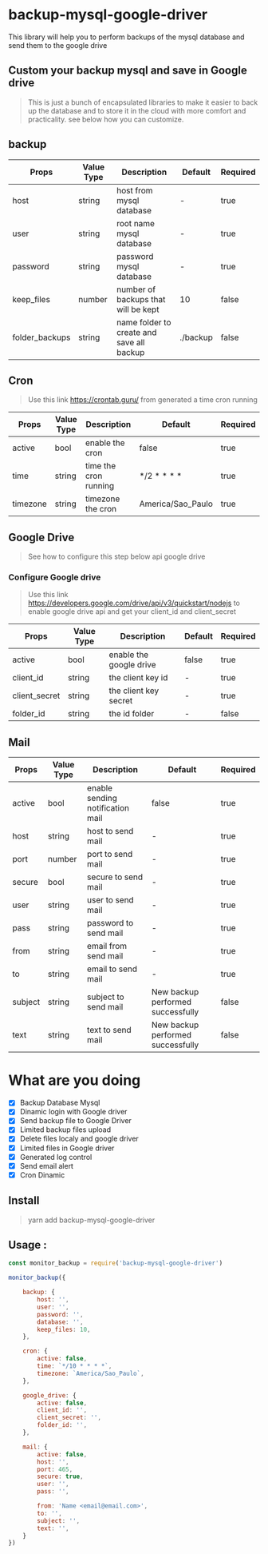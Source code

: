 # backup-mysql-google-driver
This library will help you to perform backups of the mysql database and send them to the google drive

## Custom your backup mysql and save in Google drive
> This is just a bunch of encapsulated libraries to make it easier to back up the database and to store it in the cloud with more comfort and practicality. see below how you can customize.

## backup
| Props | Value Type | Description | Default | Required |
|--|--|--|--|--|
| host | string | host from mysql database | - | true |
| user | string | root name mysql database | - | true |
| password | string | password mysql database | - | true |
| keep_files | number | number of backups that will be kept | 10 | false |
| folder_backups | string | name folder to create and save all backup | ./backup | false |

## Cron
> Use this link https://crontab.guru/ from generated a time cron running 

| Props | Value Type | Description | Default | Required |     
|--|--|--|--|--|
| active | bool | enable the cron | false | true |
| time | string | time the cron running | */2 * * * * | true |
| timezone | string | timezone the cron | America/Sao_Paulo | true |


## Google Drive
> See how to configure this step below api google drive
### Configure Google drive
> Use this link https://developers.google.com/drive/api/v3/quickstart/nodejs to enable google drive api and get your client_id and client_secret

| Props | Value Type | Description | Default | Required |
|--|--|--|--|--|
| active | bool | enable the google drive | false | true |
| client_id | string | the client key id | - | true |
| client_secret | string | the client key secret | - | true |
| folder_id | string | the id folder | - | false |


## Mail
| Props | Value Type | Description | Default | Required |
|--|--|--|--|--|
| active | bool | enable sending notification mail | false | true |
| host | string | host to send mail | - | true |
| port | number | port to send mail | - | true |
| secure | bool | secure to send mail | - | true |
| user | string | user to send mail | - | true |
| pass | string | password to send mail  | - | true |
| from | string | email from send mail | - | true |
| to | string | email to send mail  | - | true |
| subject | string | subject to send mail | New backup performed successfully | false |
| text | string | text to send mail | New backup performed successfully | false |

# What are you doing
- [x] Backup Database Mysql 
- [x] Dinamic login with Google driver
- [x] Send backup file to Google Driver
- [x] Limited backup files upload 
- [x] Delete files localy and google driver
- [x] Limited files in Google driver 
- [x] Generated log control
- [x] Send email alert
- [x] Cron Dinamic

## Install
> yarn add backup-mysql-google-driver

## Usage :

```js
const monitor_backup = require('backup-mysql-google-driver')

monitor_backup({

    backup: {
        host: '',
        user: '',
        password: '',
        database: '',
        keep_files: 10,
    },

    cron: {
        active: false,
        time: `*/10 * * * *`,
        timezone: `America/Sao_Paulo`,
    },

    google_drive: {
        active: false,
        client_id: '',
        client_secret: '',
        folder_id: '',
    },

    mail: {
        active: false,
        host: '',
        port: 465,
        secure: true,        
        user: '',
        pass: '',

        from: 'Name <email@email.com>',
        to: '',
        subject: '',
        text: '',
    }
})
```